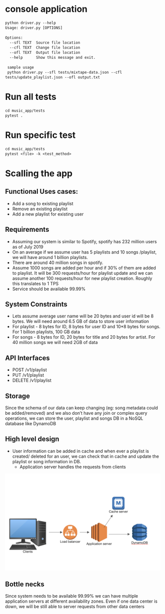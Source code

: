 # console application
```
python driver.py --help
Usage: driver.py [OPTIONS]

Options:
  --sfl TEXT  Source file location
  --cfl TEXT  Change file location
  --ofl TEXT  Output file location
  --help      Show this message and exit.
  
 sample usage
 python driver.py --sfl tests/mixtape-data.json --cfl tests/update_playlist.json --ofl output.txt
```

# Run all tests
    cd music_app/tests
    pytest .

# Run specific test
    cd music_app/tests
    pytest <file> -k <test_method>

# Scalling the app
## Functional Uses cases:
* Add a song to existing playlist
* Remove an existing playlist
* Add a new playlist for existing user
## Requirements
* Assuming our system is similar to Spotify, spotify has 232 million users as of July 2019
* On an average if we assume  user has 5 playlists and 10 songs /playlist, we will have around 1 billion playlists.
* There are around 40 million songs in spotify.
* Assume 1000 songs are added per hour and if 30% of them are added to playlist. It will be 300 requests/hour for playlist update and we can assume another 100 requests/hour for new playlist creation. Roughly this translates to 1 TPS
* Service should be available 99.99%

## System Constraints
* Lets assume average user name will be 20 bytes and user id will be 8 bytes. We will need around 6.5 GB of data to store user information
* For playlist - 8 bytes for ID, 8 bytes for user ID and 10*8 bytes for songs. For 1 billion playlists,  100 GB data
* For songs - 8 bytes for ID, 20 bytes for title and 20 bytes for artist. For 40 million songs we will need 2GB of data

## API Interfaces
* POST /v1/playlist
* PUT /v1/playlist
* DELETE /v1/playlist

## Storage
Since the schema of our data can keep changing (eg: song metadata could be added/removed) and we also don’t have any join or complex query operations, we can store the user, playlist and songs DB in a NoSQL database like DynamoDB

## High level design
* User information can be added in cache and when ever a playlist is created/ deleted for an user, we can check that in cache and update the playlist or song information in DB.
	* Application server handles the requests from clients

![alt Design](https://raw.githubusercontent.com/kumar0746/music_app/master/high_level_design.png)

## Bottle necks
Since system needs to be available 99.99% we can have multiple application servers at different availability zones. Even if one data center is down, we will be still able to server requests from other data centers
